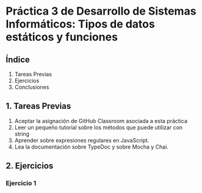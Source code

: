# Práctica 3 de Desarrollo de Sistemas Informáticos: Tipos de datos estáticos y funciones


## Índice

  1. Tareas Previas
  2. Ejercicios
  3. Conclusiones
  

## 1. Tareas Previas

  1. Aceptar la asignación de GitHub Classroom asociada a esta práctica
  2. Leer un pequeño tutorial sobre los métodos que puede utilizar con string
  3. Aprender sobre expresiones regulares en JavaScript.
  4. Lea la documentación sobre TypeDoc y sobre Mocha y Chai.


## 2. Ejercicios

### Ejercicio 1
